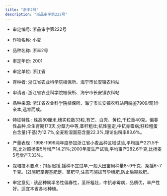 ```yaml
---
title: "浙丰2号"
description: "浙品审字第222号"
---
```

* 审定编号:  浙品审字第222号

*  作物名称:  小麦

*  品种名称:  浙丰2号

*  审定年份:  2001

*  审定单位:  浙江省

* 育种者:  浙江省农业科学院植保所、海宁市长安镇农科站

*  申请者:  浙江省农业科学院植保所、海宁市长安镇农科站

*  品种来源:  浙江省农业科学院植保所、海宁市长安镇农科站用皖鉴7909/观1作亲本,选育而成。

*  特征特性 : 
株高80厘米,穗实粒数33粒,有芒、白壳、黄粒,千粒重40克。偏春性品种,全生育期173天,分蘖力中等,茎秆粗壮;抗性鉴定,中抗赤霉病;籽粒粗蛋白含量(干基)为12.7%,全麦粉湿面筋含量22.3%,理论出粉率83.6%。
 
*  产量表现 : 
1998-1999两年度参加浙江省小麦品种区域试验,平均亩产221.5千克,比对照扬麦5号增产14.21%;2000年度生产试验,平均亩产282.6千克,比扬麦5号增产7.33%。

*  栽培技术要点 : 
(1)耐迟播,播种不宜过早,一般大田亩用种量8~9千克、条播6~7千克。(2)施肥掌握基肥足、苗肥早,注意巧施拔节孕穗肥,防止后期脱肥。

*  审定意见 : 
该品种属半冬性偏春性，茎秆粗壮，中抗赤霉病，品质优，丰产性好。适宜本省各地种植。

